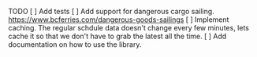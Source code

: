 


TODO
[ ] Add tests
[ ] Add support for dangerous cargo sailing. https://www.bcferries.com/dangerous-goods-sailings 
[ ] Implement caching. The regular schdule data doesn't change every few minutes, lets cache it so that we don't have to grab the latest all the time.
[ ] Add documentation on how to use the library.